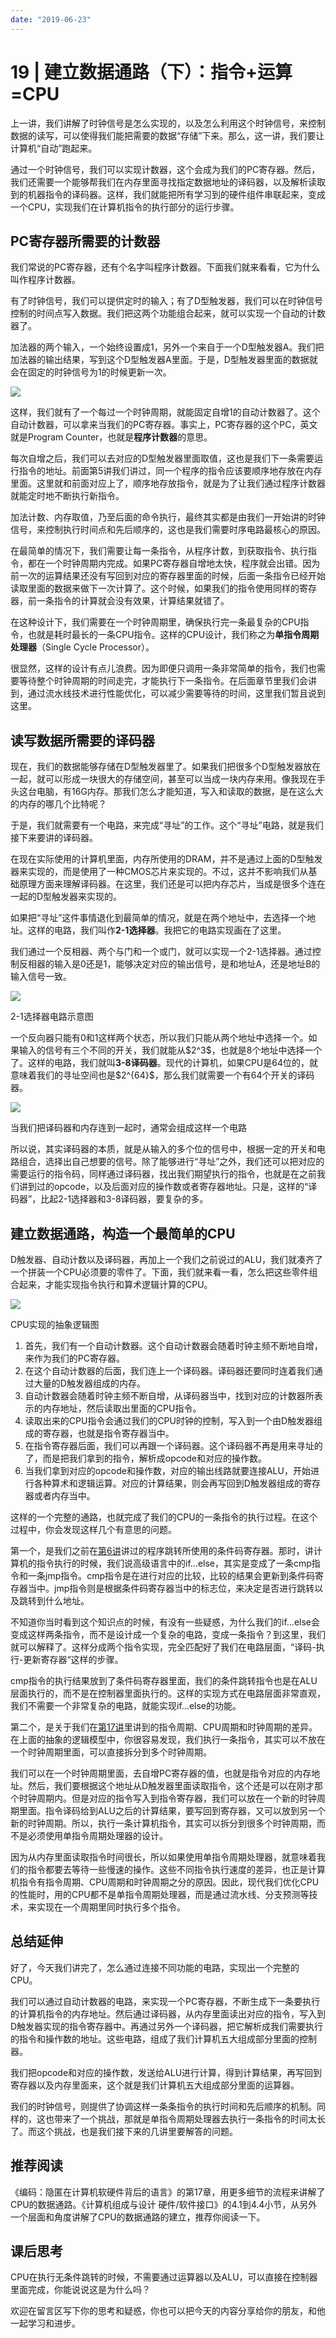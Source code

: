 ```yaml
---
date: "2019-06-23"
---  
```

      
# 19 | 建立数据通路（下）：指令+运算=CPU
上一讲，我们讲解了时钟信号是怎么实现的，以及怎么利用这个时钟信号，来控制数据的读写，可以使得我们能把需要的数据“存储”下来。那么，这一讲，我们要让计算机“自动”跑起来。

通过一个时钟信号，我们可以实现计数器，这个会成为我们的PC寄存器。然后，我们还需要一个能够帮我们在内存里面寻找指定数据地址的译码器，以及解析读取到的机器指令的译码器。这样，我们就能把所有学习到的硬件组件串联起来，变成一个CPU，实现我们在计算机指令的执行部分的运行步骤。

## PC寄存器所需要的计数器

我们常说的PC寄存器，还有个名字叫程序计数器。下面我们就来看看，它为什么叫作程序计数器。

有了时钟信号，我们可以提供定时的输入；有了D型触发器，我们可以在时钟信号控制的时间点写入数据。我们把这两个功能组合起来，就可以实现一个自动的计数器了。

加法器的两个输入，一个始终设置成1，另外一个来自于一个D型触发器A。我们把加法器的输出结果，写到这个D型触发器A里面。于是，D型触发器里面的数据就会在固定的时钟信号为1的时候更新一次。

![](./httpsstatic001geekbangorgresourceimage1e4c1ed21092022057ed192a7d9aff76144c.jpg)

这样，我们就有了一个每过一个时钟周期，就能固定自增1的自动计数器了。这个自动计数器，可以拿来当我们的PC寄存器。事实上，PC寄存器的这个PC，英文就是Program Counter，也就是**程序计数器**的意思。

<!-- [[[read_end]]] -->

每次自增之后，我们可以去对应的D型触发器里面取值，这也是我们下一条需要运行指令的地址。前面第5讲我们讲过，同一个程序的指令应该要顺序地存放在内存里面。这里就和前面对应上了，顺序地存放指令，就是为了让我们通过程序计数器就能定时地不断执行新指令。

加法计数、内存取值，乃至后面的命令执行，最终其实都是由我们一开始讲的时钟信号，来控制执行时间点和先后顺序的，这也是我们需要时序电路最核心的原因。

在最简单的情况下，我们需要让每一条指令，从程序计数，到获取指令、执行指令，都在一个时钟周期内完成。如果PC寄存器自增地太快，程序就会出错。因为前一次的运算结果还没有写回到对应的寄存器里面的时候，后面一条指令已经开始读取里面的数据来做下一次计算了。这个时候，如果我们的指令使用同样的寄存器，前一条指令的计算就会没有效果，计算结果就错了。

在这种设计下，我们需要在一个时钟周期里，确保执行完一条最复杂的CPU指令，也就是耗时最长的一条CPU指令。这样的CPU设计，我们称之为**单指令周期处理器**（Single Cycle Processor）。

很显然，这样的设计有点儿浪费。因为即便只调用一条非常简单的指令，我们也需要等待整个时钟周期的时间走完，才能执行下一条指令。在后面章节里我们会讲到，通过流水线技术进行性能优化，可以减少需要等待的时间，这里我们暂且说到这里。

## 读写数据所需要的译码器

现在，我们的数据能够存储在D型触发器里了。如果我们把很多个D型触发器放在一起，就可以形成一块很大的存储空间，甚至可以当成一块内存来用。像我现在手头这台电脑，有16G内存。那我们怎么才能知道，写入和读取的数据，是在这么大的内存的哪几个比特呢？

于是，我们就需要有一个电路，来完成“寻址”的工作。这个“寻址”电路，就是我们接下来要讲的译码器。

在现在实际使用的计算机里面，内存所使用的DRAM，并不是通过上面的D型触发器来实现的，而是使用了一种CMOS芯片来实现的。不过，这并不影响我们从基础原理方面来理解译码器。在这里，我们还是可以把内存芯片，当成是很多个连在一起的D型触发器来实现的。

如果把“寻址”这件事情退化到最简单的情况，就是在两个地址中，去选择一个地址。这样的电路，我们叫作**2-1选择器**。我把它的电路实现画在了这里。

我们通过一个反相器、两个与门和一个或门，就可以实现一个2-1选择器。通过控制反相器的输入是0还是1，能够决定对应的输出信号，是和地址A，还是地址B的输入信号一致。

![](./httpsstatic001geekbangorgresourceimage38a0383bfbb085c1eeb9b9473ae6f18e97a0.jpeg)

2-1选择器电路示意图

一个反向器只能有0和1这样两个状态，所以我们只能从两个地址中选择一个。如果输入的信号有三个不同的开关，我们就能从\$2\^3\$，也就是8个地址中选择一个了。这样的电路，我们就叫**3-8译码器**。现代的计算机，如果CPU是64位的，就意味着我们的寻址空间也是\$2\^\{64\}\$，那么我们就需要一个有64个开关的译码器。

![](./httpsstatic001geekbangorgresourceimage40014002b5f8f60a913e655d5268348ee201.jpeg)

当我们把译码器和内存连到一起时，通常会组成这样一个电路

所以说，其实译码器的本质，就是从输入的多个位的信号中，根据一定的开关和电路组合，选择出自己想要的信号。除了能够进行“寻址”之外，我们还可以把对应的需要运行的指令码，同样通过译码器，找出我们期望执行的指令，也就是在之前我们讲到过的opcode，以及后面对应的操作数或者寄存器地址。只是，这样的“译码器”，比起2-1选择器和3-8译码器，要复杂的多。

## 建立数据通路，构造一个最简单的CPU

D触发器、自动计数以及译码器，再加上一个我们之前说过的ALU，我们就凑齐了一个拼装一个CPU必须要的零件了。下面，我们就来看一看，怎么把这些零件组合起来，才能实现指令执行和算术逻辑计算的CPU。

![](./httpsstatic001geekbangorgresourceimage68716863e10fc635791878d1ecd57618b871.jpeg)

CPU实现的抽象逻辑图

1.  首先，我们有一个自动计数器。这个自动计数器会随着时钟主频不断地自增，来作为我们的PC寄存器。
2.  在这个自动计数器的后面，我们连上一个译码器。译码器还要同时连着我们通过大量的D触发器组成的内存。
3.  自动计数器会随着时钟主频不断自增，从译码器当中，找到对应的计数器所表示的内存地址，然后读取出里面的CPU指令。
4.  读取出来的CPU指令会通过我们的CPU时钟的控制，写入到一个由D触发器组成的寄存器，也就是指令寄存器当中。
5.  在指令寄存器后面，我们可以再跟一个译码器。这个译码器不再是用来寻址的了，而是把我们拿到的指令，解析成opcode和对应的操作数。
6.  当我们拿到对应的opcode和操作数，对应的输出线路就要连接ALU，开始进行各种算术和逻辑运算。对应的计算结果，则会再写回到D触发器组成的寄存器或者内存当中。

这样的一个完整的通路，也就完成了我们的CPU的一条指令的执行过程。在这个过程中，你会发现这样几个有意思的问题。

第一个，是我们之前在[第6讲](https://time.geekbang.org/column/article/94075)讲过的程序跳转所使用的条件码寄存器。那时，讲计算机的指令执行的时候，我们说高级语言中的if…else，其实是变成了一条cmp指令和一条jmp指令。cmp指令是在进行对应的比较，比较的结果会更新到条件码寄存器当中。jmp指令则是根据条件码寄存器当中的标志位，来决定是否进行跳转以及跳转到什么地址。

不知道你当时看到这个知识点的时候，有没有一些疑惑，为什么我们的if…else会变成这样两条指令，而不是设计成一个复杂的电路，变成一条指令？到这里，我们就可以解释了。这样分成两个指令实现，完全匹配好了我们在电路层面，“译码-执行-更新寄存器“这样的步骤。

cmp指令的执行结果放到了条件码寄存器里面，我们的条件跳转指令也是在ALU层面执行的，而不是在控制器里面执行的。这样的实现方式在电路层面非常直观，我们不需要一个非常复杂的电路，就能实现if…else的功能。

第二个，是关于我们在[第](https://time.geekbang.org/column/article/98872)[17讲](https://time.geekbang.org/column/article/98872)里讲到的指令周期、CPU周期和时钟周期的差异。在上面的抽象的逻辑模型中，你很容易发现，我们执行一条指令，其实可以不放在一个时钟周期里面，可以直接拆分到多个时钟周期。

我们可以在一个时钟周期里面，去自增PC寄存器的值，也就是指令对应的内存地址。然后，我们要根据这个地址从D触发器里面读取指令，这个还是可以在刚才那个时钟周期内。但是对应的指令写入到指令寄存器，我们可以放在一个新的时钟周期里面。指令译码给到ALU之后的计算结果，要写回到寄存器，又可以放到另一个新的时钟周期。所以，执行一条计算机指令，其实可以拆分到很多个时钟周期，而不是必须使用单指令周期处理器的设计。

因为从内存里面读取指令时间很长，所以如果使用单指令周期处理器，就意味着我们的指令都要去等待一些慢速的操作。这些不同指令执行速度的差异，也正是计算机指令有指令周期、CPU周期和时钟周期之分的原因。因此，现代我们优化CPU的性能时，用的CPU都不是单指令周期处理器，而是通过流水线、分支预测等技术，来实现在一个周期里同时执行多个指令。

## 总结延伸

好了，今天我们讲完了，怎么通过连接不同功能的电路，实现出一个完整的CPU。

我们可以通过自动计数器的电路，来实现一个PC寄存器，不断生成下一条要执行的计算机指令的内存地址。然后通过译码器，从内存里面读出对应的指令，写入到D触发器实现的指令寄存器中。再通过另外一个译码器，把它解析成我们需要执行的指令和操作数的地址。这些电路，组成了我们计算机五大组成部分里面的控制器。

我们把opcode和对应的操作数，发送给ALU进行计算，得到计算结果，再写回到寄存器以及内存里面来，这个就是我们计算机五大组成部分里面的运算器。

我们的时钟信号，则提供了协调这样一条条指令的执行时间和先后顺序的机制。同样的，这也带来了一个挑战，那就是单指令周期处理器去执行一条指令的时间太长了。而这个挑战，也是我们接下来的几讲里要解答的问题。

## 推荐阅读

《编码：隐匿在计算机软硬件背后的语言》的第17章，用更多细节的流程来讲解了CPU的数据通路。《计算机组成与设计 硬件/软件接口》的4.1到4.4小节，从另外一个层面和角度讲解了CPU的数据通路的建立，推荐你阅读一下。

## 课后思考

CPU在执行无条件跳转的时候，不需要通过运算器以及ALU，可以直接在控制器里面完成，你能说说这是为什么吗？

欢迎在留言区写下你的思考和疑惑，你也可以把今天的内容分享给你的朋友，和他一起学习和进步。
